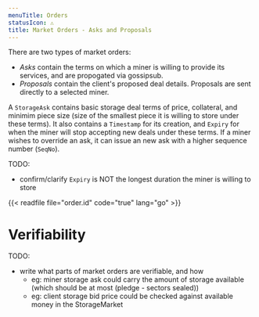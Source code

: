 ```yaml
---
menuTitle: Orders
statusIcon: ⚠️
title: Market Orders - Asks and Proposals
---
```


There are two types of market orders:
  - _Asks_ contain the terms on which a miner is willing to provide its services, and are propogated via gossipsub.
  - _Proposals_ contain the client's proposed deal details. Proposals are sent directly to a selected miner.

A `StorageAsk` contains basic storage deal terms of price, collateral, and minimim piece size (size of the smallest piece it is willing to store under these terms). It also contains a `Timestamp` for its creation, and `Expiry` for when the miner will stop accepting new deals under these terms. If a miner wishes to override an ask, it can issue an new ask with a higher sequence number (`SeqNo`).

TODO:
- confirm/clarify `Expiry` is NOT the longest duration the miner is willing to store

{{< readfile file="order.id" code="true" lang="go" >}}

# Verifiability

TODO:

- write what parts of market orders are verifiable, and how
  - eg: miner storage ask could carry the amount of storage available (which should be at most (pledge - sectors sealed))
  - eg: client storage bid price could be checked against available money in the StorageMarket
